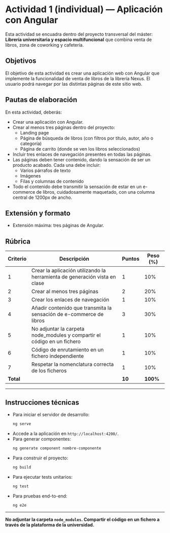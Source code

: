 # Actividad 1 (individual) — Aplicación con Angular

Esta actividad se encuadra dentro del proyecto transversal del máster: **Librería universitaria y espacio multifuncional** que combina venta de libros, zona de coworking y cafetería.

## Objetivos

El objetivo de esta actividad es crear una aplicación web con Angular que implemente la funcionalidad de venta de libros de la librería Nexus. El usuario podrá navegar por las distintas páginas de este sitio web.

## Pautas de elaboración

En esta actividad, deberás:

- Crear una aplicación con Angular.
- Crear al menos tres páginas dentro del proyecto:
  - Landing page
  - Página de búsqueda de libros (con filtros por título, autor, año o categoría)
  - Página de carrito (donde se ven los libros seleccionados)
- Incluir tres enlaces de navegación presentes en todas las páginas.
- Las páginas deben tener contenido, dando la sensación de ser un producto acabado. Cada una debe incluir:
  - Varios párrafos de texto
  - Imágenes
  - Filas y columnas de contenido
- Todo el contenido debe transmitir la sensación de estar en un e-commerce de libros, cuidadosamente maquetado, con una columna central de 1200px de ancho.

## Extensión y formato

- Extensión máxima: tres páginas de Angular.

## Rúbrica

| Criterio    | Descripción                                                                 | Puntos | Peso (%) |
|-------------|-----------------------------------------------------------------------------|--------|----------|
| 1           | Crear la aplicación utilizando la herramienta de generación vista en clase   | 1      | 10%      |
| 2           | Crear al menos tres páginas                                                 | 2      | 20%      |
| 3           | Crear los enlaces de navegación                                             | 1      | 10%      |
| 4           | Añadir contenido que transmita la sensación de e-commerce de libros         | 3      | 30%      |
| 5           | No adjuntar la carpeta node_modules y compartir el código en un fichero     | 1      | 10%      |
| 6           | Código de enrutamiento en un fichero independiente                          | 1      | 10%      |
| 7           | Respetar la nomenclatura correcta de los ficheros                          | 1      | 10%      |
| **Total**   |                                                                             | **10** | **100%** |

---

## Instrucciones técnicas

- Para iniciar el servidor de desarrollo:
  ```bash
  ng serve
  ```
- Accede a la aplicación en `http://localhost:4200/`.
- Para generar componentes:
  ```bash
  ng generate component nombre-componente
  ```
- Para construir el proyecto:
  ```bash
  ng build
  ```
- Para ejecutar tests unitarios:
  ```bash
  ng test
  ```
- Para pruebas end-to-end:
  ```bash
  ng e2e
  ```

---

**No adjuntar la carpeta `node_modules`. Compartir el código en un fichero a través de la plataforma de la universidad.**
